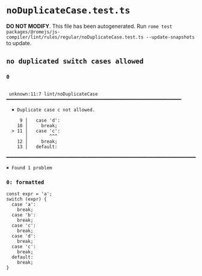 # `noDuplicateCase.test.ts`

**DO NOT MODIFY**. This file has been autogenerated. Run `rome test packages/@romejs/js-compiler/lint/rules/regular/noDuplicateCase.test.ts --update-snapshots` to update.

## `no duplicated switch cases allowed`

### `0`

```

 unknown:11:7 lint/noDuplicateCase ━━━━━━━━━━━━━━━━━━━━━━━━━━━━━━━━━━━━━━━━━━━━━━━━━━━━━━━━━━━━━━━━━

  ✖ Duplicate case c not allowed.

     9 │   case 'd':
    10 │     break;
  > 11 │   case 'c':
       │        ^^^
    12 │     break;
    13 │   default:

━━━━━━━━━━━━━━━━━━━━━━━━━━━━━━━━━━━━━━━━━━━━━━━━━━━━━━━━━━━━━━━━━━━━━━━━━━━━━━━━━━━━━━━━━━━━━━━━━━━━

✖ Found 1 problem

```

### `0: formatted`

```
const expr = 'a';
switch (expr) {
  case 'a':
    break;
  case 'b':
    break;
  case 'c':
    break;
  case 'd':
    break;
  case 'c':
    break;
  default:
    break;
}

```
